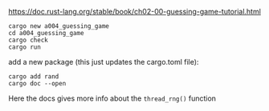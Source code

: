 https://doc.rust-lang.org/stable/book/ch02-00-guessing-game-tutorial.html


```
cargo new a004_guessing_game
cd a004_guessing_game
cargo check
cargo run 
```

add a new package (this just updates the cargo.toml file):


```
cargo add rand
cargo doc --open 
```

Here the docs gives more info about the `thread_rng()` function


